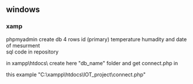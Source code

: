 ## windows 
### xamp 

phpmyadmin create db 4 rows id (primary) temperature humadity and date of mesurment  
sql code in repository

in xampp\htdocs\ create here "db_name" folder and get connect.php in 

this example "C:\xampp\htdocs\IOT_project\connect.php"

